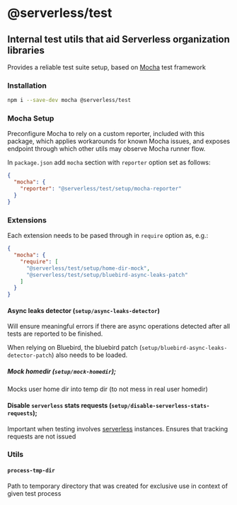 # @serverless/test

## Internal test utils that aid Serverless organization libraries

Provides a reliable test suite setup, based on [Mocha](https://mochajs.org/) test framework

### Installation

```bash
npm i --save-dev mocha @serverless/test
```

### Mocha Setup

Preconfigure Mocha to rely on a custom reporter, included with this package, which applies workarounds for known Mocha issues, and exposes endpoint through which other utils may observe Mocha runner flow.

In `package.json` add `mocha` section with `reporter` option set as follows:

```json
{
  "mocha": {
    "reporter": "@serverless/test/setup/mocha-reporter"
  }
}
```

### Extensions

Each extension needs to be pased through in `require` option as, e.g.:

```json
{
  "mocha": {
    "require": [
      "@serverless/test/setup/home-dir-mock",
      "@serverless/test/setup/bluebird-async-leaks-patch"
    ]
  }
}
```

#### Async leaks detector (`setup/async-leaks-detector`)

Will ensure meaningful errors if there are async operations detected after all tests are reported to be finished.

When relying on Bluebird, the bluebird patch (`setup/bluebird-async-leaks-detector-patch`) also needs to be loaded.

##### Mock homedir (`setup/mock-homedir`);

Mocks user home dir into temp dir (to not mess in real user homedir)

#### Disable `serverless` stats requests (`setup/disable-serverless-stats-requests`);

Important when testing involves [serverless](https://github.com/serverless/serverless/) instances. Ensures that tracking requests are not issued

### Utils

#### `process-tmp-dir`

Path to temporary directory that was created for exclusive use in context of given test process
